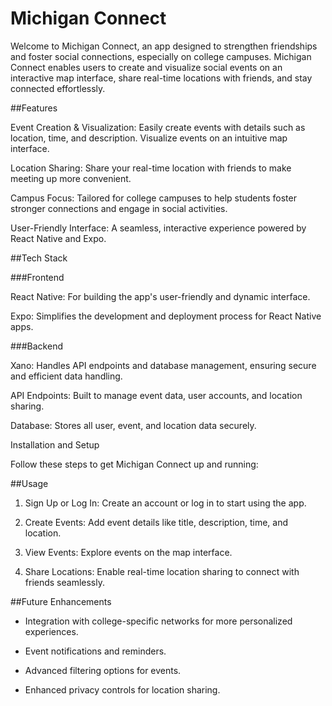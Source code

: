 # Michigan Connect

Welcome to Michigan Connect, an app designed to strengthen friendships and foster social connections, especially on college campuses. Michigan Connect enables users to create and visualize social events on an interactive map interface, share real-time locations with friends, and stay connected effortlessly.

##Features

Event Creation & Visualization: Easily create events with details such as location, time, and description. Visualize events on an intuitive map interface.

Location Sharing: Share your real-time location with friends to make meeting up more convenient.

Campus Focus: Tailored for college campuses to help students foster stronger connections and engage in social activities.

User-Friendly Interface: A seamless, interactive experience powered by React Native and Expo.

##Tech Stack

###Frontend

React Native: For building the app's user-friendly and dynamic interface.

Expo: Simplifies the development and deployment process for React Native apps.

###Backend

Xano: Handles API endpoints and database management, ensuring secure and efficient data handling.

API Endpoints: Built to manage event data, user accounts, and location sharing.

Database: Stores all user, event, and location data securely.

Installation and Setup

Follow these steps to get Michigan Connect up and running:

##Usage

1. Sign Up or Log In: Create an account or log in to start using the app.

2. Create Events: Add event details like title, description, time, and location.

3. View Events: Explore events on the map interface.

4. Share Locations: Enable real-time location sharing to connect with friends seamlessly.

##Future Enhancements

* Integration with college-specific networks for more personalized experiences.

* Event notifications and reminders.

* Advanced filtering options for events.

* Enhanced privacy controls for location sharing.
